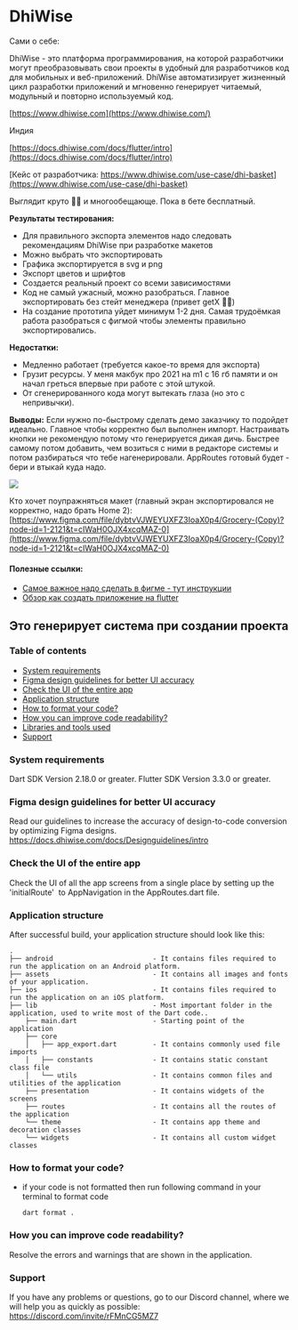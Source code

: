 
# DhiWise

Сами о себе:

DhiWise - это платформа программирования, на которой разработчики могут преобразовывать свои проекты
в удобный для разработчиков код для мобильных и веб-приложений. DhiWise автоматизирует жизненный
цикл разработки приложений и мгновенно генерирует читаемый, модульный и повторно используемый код.

[https://www.dhiwise.com](https://www.dhiwise.com/)

Индия

[https://docs.dhiwise.com/docs/flutter/intro](https://docs.dhiwise.com/docs/flutter/intro)

[Кейс от разработчика: https://www.dhiwise.com/use-case/dhi-basket](https://www.dhiwise.com/use-case/dhi-basket)

Выглядит круто 👍🏻 и многообещающе. Пока в бете бесплатный.

**Результаты тестирования:**
- Для правильного экспорта элементов надо следовать рекомендациям DhiWise при разработке макетов
- Можно выбрать что экспортировать
- Графика экспортируется в svg и png
- Экспорт цветов и шрифтов
- Создается реальный проект со всеми зависимостями
- Код не самый ужасный, можно разобраться. Главное экспортировать без стейт менеджера (привет getX ✋🏻)
- На создание прототипа уйдет минимум 1-2 дня. Самая трудоёмкая работа разобраться с фигмой чтобы элементы
  правильно экспортировались.

**Недостатки:**
- Медленно работает (требуется какое-то время для экспорта)
- Грузит ресурсы. У меня макбук про 2021 на m1 с 16 гб памяти и он начал греться впервые при работе с этой штукой.
- От сгенерированного кода могут вытекать глаза (но это с непривычки).

**Выводы:**
Если нужно по-быстрому сделать демо заказчику то подойдет идеально. Главное чтобы корректно был выполнен импорт.
Настраивать кнопки не рекомендую потому что генерируется дикая дичь. Быстрее самому потом добавить, чем возиться с ними 
в редакторе системы и потом разбираться что тебе нагенерировали. AppRoutes готовый будет - бери и втыкай куда надо.

![](docs/sample.gif)

Кто хочет поупражняться макет (главный экран экспортировался не корректно, надо брать Home 2):
[https://www.figma.com/file/dybtvVJWEYUXFZ3IoaX0p4/Grocery-(Copy)?node-id=1-2121&t=cIWaH0OJX4xcqMAZ-0](https://www.figma.com/file/dybtvVJWEYUXFZ3IoaX0p4/Grocery-(Copy)?node-id=1-2121&t=cIWaH0OJX4xcqMAZ-0)

#### Полезные ссылки:
- [Самое важное надо сделать в фигме - тут инструкции](https://docs.dhiwise.com/docs/Designguidelines/intro)
- [Обзор как создать приложение на flutter](https://docs.dhiwise.com/docs/flutter/intro)

## Это генерирует система при создании проекта

### Table of contents
- [System requirements](#system-requirements)
- [Figma design guidelines for better UI accuracy](#figma-design-guideline-for-better-accuracy)
- [Check the UI of the entire app](#app-navigations)
- [Application structure](#project-structure)
- [How to format your code?](#how-you-can-do-code-formatting)
- [How you can improve code readability?](#how-you-can-improve-the-readability-of-code)
- [Libraries and tools used](#libraries-and-tools-used)
- [Support](#support)

### System requirements

Dart SDK Version 2.18.0 or greater.
Flutter SDK Version 3.3.0 or greater.

### Figma design guidelines for better UI accuracy

Read our guidelines to increase the accuracy of design-to-code conversion by optimizing Figma designs.
https://docs.dhiwise.com/docs/Designguidelines/intro

### Check the UI of the entire app

Check the UI of all the app screens from a single place by setting up the 'initialRoute'  to AppNavigation in the AppRoutes.dart file.

### Application structure
After successful build, your application structure should look like this:
                    
```
.
├── android                         - It contains files required to run the application on an Android platform.
├── assets                          - It contains all images and fonts of your application.
├── ios                             - It contains files required to run the application on an iOS platform.
├── lib                             - Most important folder in the application, used to write most of the Dart code..
    ├── main.dart                   - Starting point of the application
    ├── core
    │   ├── app_export.dart         - It contains commonly used file imports
    │   ├── constants               - It contains static constant class file
    │   └── utils                   - It contains common files and utilities of the application
    ├── presentation                - It contains widgets of the screens
    ├── routes                      - It contains all the routes of the application
    └── theme                       - It contains app theme and decoration classes
    └── widgets                     - It contains all custom widget classes
```
### How to format your code?

- if your code is not formatted then run following command in your terminal to format code
  ```
  dart format .
  ```

### How you can improve code readability?

Resolve the errors and warnings that are shown in the application.

### Support

If you have any problems or questions, go to our Discord channel, where we will help you as quickly as possible: https://discord.com/invite/rFMnCG5MZ7
